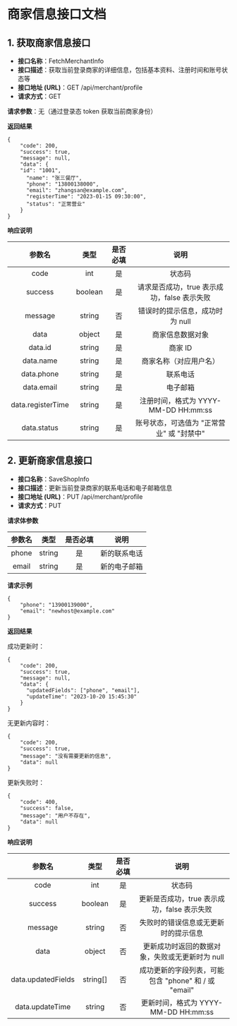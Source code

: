 ﻿# **商家信息接口文档**

## **1. 获取商家信息接口**

- **接口名称**：FetchMerchantInfo
- **接口描述**：获取当前登录商家的详细信息，包括基本资料、注册时间和账号状态等
- **接口地址 (URL)**：GET /api/merchant/profile
- **请求方式**：GET

**请求参数**：无（通过登录态 token 获取当前商家身份）

**返回结果**

```
{
    "code": 200,
    "success": true,
    "message": null,
    "data": {
    "id": "1001",
      "name": "张三餐厅",
      "phone": "13800138000",
      "email": "zhangsan@example.com",
      "registerTime": "2023-01-15 09:30:00",
      "status": "正常营业"
    }
}
```

**响应说明**

|**参数名**|**类型**|**是否必填**|**说明**|
| :-: | :-: | :-: | :-: |
|code|int|是|状态码|
|success|boolean|是|请求是否成功，true 表示成功，false 表示失败|
|message|string|否|错误时的提示信息，成功时为 null|
|data|object|是|商家信息数据对象|
|data.id|string|是|商家 ID|
|data.name|string|是|商家名称（对应用户名）|
|data.phone|string|是|联系电话|
|data.email|string|是|电子邮箱|
|data.registerTime|string|是|注册时间，格式为 YYYY-MM-DD HH:mm:ss|
|data.status|string|是|账号状态，可选值为 "正常营业" 或 "封禁中"|

## **2. 更新商家信息接口**

- **接口名称**：SaveShopInfo
- **接口描述**：更新当前登录商家的联系电话和电子邮箱信息
- **接口地址 (URL)**：PUT /api/merchant/profile
- **请求方式**：PUT

**请求体参数**

|**参数名**|**类型**|**是否必填**|**说明**|
| :-: | :-: | :-: | :-: |
|phone|string|是|新的联系电话|
|email|string|是|新的电子邮箱|

**请求示例**

```
{
    "phone": "13900139000",
    "email": "newhost@example.com"
}
```

**返回结果**

成功更新时：

```
{
    "code": 200,
    "success": true,
    "message": null,
    "data": {
      "updatedFields": ["phone", "email"],
      "updateTime": "2023-10-20 15:45:30"
    }
}
```

无更新内容时：

```
{
    "code": 200,
    "success": true,
    "message": "没有需要更新的信息",
    "data": null
}
```

更新失败时：

```
{
    "code": 400,
    "success": false,
    "message": "用户不存在",
    "data": null
}
```

**响应说明**

|**参数名**|**类型**|**是否必填**|**说明**|
| :-: | :-: | :-: | :-: |
|code|int|是|状态码|
|success|boolean|是|更新是否成功，true 表示成功，false 表示失败|
|message|string|否|失败时的错误信息或无更新时的提示信息|
|data|object|否|更新成功时返回的数据对象，失败或无更新时为 null|
|data.updatedFields|string[]|否|成功更新的字段列表，可能包含 "phone" 和 / 或 "email"|
|data.updateTime|string|否|更新时间，格式为 YYYY-MM-DD HH:mm:ss|

